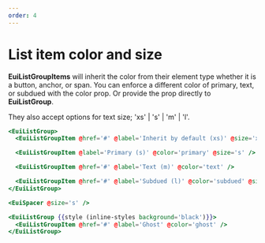 ```yaml
---
order: 4
---
```


# List item color and size

 <EuiText>
   <p><strong>EuiListGroupItems</strong> will inherit the color from their element type whether it is a <EuiCode>button</EuiCode>, <EuiCode>anchor</EuiCode>, or <EuiCode>span</EuiCode>. You can enforce a different color of <EuiCode>primary</EuiCode>, <EuiCode>text</EuiCode>, or <EuiCode>subdued</EuiCode> with the <EuiCode>color</EuiCode> prop. Or provide the prop directly to <strong>EuiListGroup</strong>.</p><p>They also accept options for text size; <EuiCode><span class="token string">'xs'</span> <span class="token operator">|</span> <span class="token string">'s'</span> <span class="token operator">|</span> <span class="token string">'m'</span> <span class="token operator">|</span> <span class="token string">'l'</span></EuiCode>.</p>
</EuiText>

```hbs template
<EuiListGroup>
  <EuiListGroupItem @href='#' @label='Inherit by default (xs)' @size='xs' />

  <EuiListGroupItem @label='Primary (s)' @color='primary' @size='s' />

  <EuiListGroupItem @href='#' @label='Text (m)' @color='text' />

  <EuiListGroupItem @href='#' @label='Subdued (l)' @color='subdued' @size='l' />
</EuiListGroup>

<EuiSpacer @size='s' />

<EuiListGroup {{style (inline-styles background='black')}}>
  <EuiListGroupItem @href='#' @label='Ghost' @color='ghost' />
</EuiListGroup>
```
